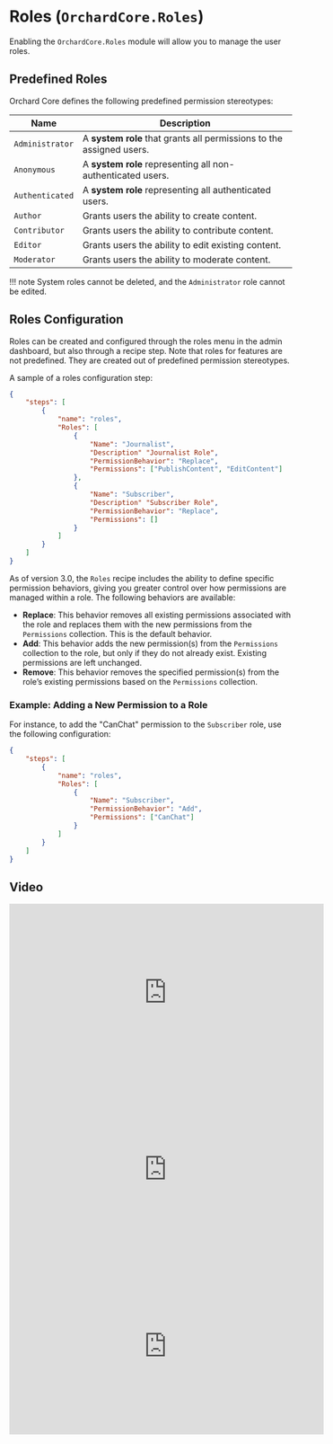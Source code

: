 # Roles (`OrchardCore.Roles`)

Enabling the `OrchardCore.Roles` module will allow you to manage the user roles.

## Predefined Roles

Orchard Core defines the following predefined permission stereotypes:

| Name            | Description                                                          |
|-----------------|----------------------------------------------------------------------|
| `Administrator` | A **system role** that grants all permissions to the assigned users. |
| `Anonymous`     | A **system role** representing all non-authenticated users.          |
| `Authenticated` | A **system role** representing all authenticated users.              |
| `Author`        | Grants users the ability to create content.                          |
| `Contributor`   | Grants users the ability to contribute content.                      |
| `Editor`        | Grants users the ability to edit existing content.                   |
| `Moderator`     | Grants users the ability to moderate content.                        |

!!! note
    System roles cannot be deleted, and the `Administrator` role cannot be edited.

## Roles Configuration

Roles can be created and configured through the roles menu in the admin dashboard, but also through a recipe step. Note that roles for features are not predefined. They are created out of predefined permission stereotypes.

A sample of a roles configuration step:

```json
{
    "steps": [
        {
            "name": "roles",
            "Roles": [
                {
                    "Name": "Journalist",
                    "Description" "Journalist Role",
                    "PermissionBehavior": "Replace",
                    "Permissions": ["PublishContent", "EditContent"]
                },
                {
                    "Name": "Subscriber",
                    "Description" "Subscriber Role",
                    "PermissionBehavior": "Replace",
                    "Permissions": []
                }
            ]
        }
    ]
}
```

As of version 3.0, the `Roles` recipe includes the ability to define specific permission behaviors, giving you greater control over how permissions are managed within a role. The following behaviors are available:

- **Replace**: This behavior removes all existing permissions associated with the role and replaces them with the new permissions from the `Permissions` collection. This is the default behavior.
- **Add**: This behavior adds the new permission(s) from the `Permissions` collection to the role, but only if they do not already exist. Existing permissions are left unchanged.
- **Remove**: This behavior removes the specified permission(s) from the role’s existing permissions based on the `Permissions` collection.

### Example: Adding a New Permission to a Role

For instance, to add the "CanChat" permission to the `Subscriber` role, use the following configuration:

```json
{
    "steps": [
        {
            "name": "roles",
            "Roles": [
                {
                    "Name": "Subscriber",
                    "PermissionBehavior": "Add",
                    "Permissions": ["CanChat"]
                }
            ]
        }
    ]
}
```

## Video

<iframe width="560" height="315" src="https://www.youtube-nocookie.com/embed/FmgZHpFHCcg" title="YouTube video player" frameborder="0" allow="accelerometer; autoplay; clipboard-write; encrypted-media; gyroscope; picture-in-picture" allowfullscreen></iframe>

<iframe width="560" height="315" src="https://www.youtube-nocookie.com/embed/2O1F7pwUrTY" title="YouTube video player" frameborder="0" allow="accelerometer; autoplay; clipboard-write; encrypted-media; gyroscope; picture-in-picture" allowfullscreen></iframe>

<iframe width="560" height="315" src="https://www.youtube-nocookie.com/embed/PY61oZm6mBo" title="YouTube video player" frameborder="0" allow="accelerometer; autoplay; clipboard-write; encrypted-media; gyroscope; picture-in-picture" allowfullscreen></iframe>
